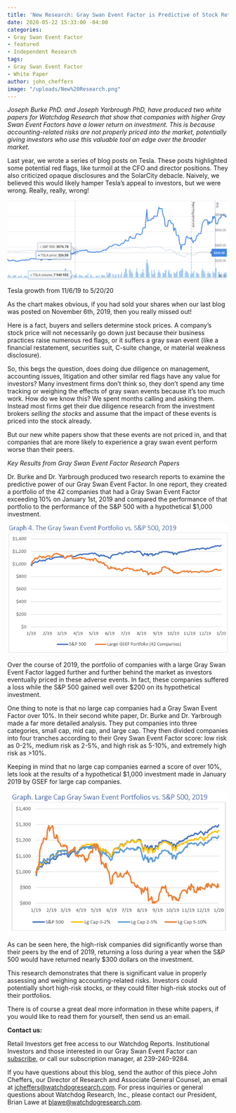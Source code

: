```yaml
---
title: 'New Research: Gray Swan Event Factor is Predictive of Stock Return'
date: 2020-05-22 15:33:00 -04:00
categories:
- Gray Swan Event Factor
- featured
- Independent Research
tags:
- Gray Swan Event Factor
- White Paper
author: john_cheffers
image: "/uploads/New%20Research.png"
---
```


*Joseph Burke PhD. and Joseph Yarbrough PhD, have produced two white papers for Watchdog Research that show that companies with higher Gray Swan Event Factors have a lower return on investment. This is because accounting-related risks are not properly priced into the market, potentially giving investors who use this valuable tool an edge over the broader market.*

Last year, we wrote a series of blog posts on Tesla. These posts highlighted some potential red flags, like turmoil at the CFO and director positions. They also criticized opaque disclosures and the SolarCity debacle. Naively, we believed this would likely hamper Tesla’s appeal to investors, but we were wrong. Really, really, wrong!

![WP 5.22.20.png](/uploads/WP%205.22.20.png)

Tesla growth from 11/6/19 to 5/20/20

As the chart makes obvious, if you had sold your shares when our last blog was posted on November 6th, 2019, then you really missed out!

Here is a fact, buyers and sellers determine stock prices. A company’s stock price will not necessarily go down just because their business practices raise numerous red flags, or it suffers a gray swan event (like a financial restatement, securities suit, C-suite change, or material weakness disclosure).

So, this begs the question, does doing due diligence on management, accounting issues, litigation and other similar red flags have any value for investors? Many investment firms don’t think so, they don’t spend any time tracking or weighing the effects of gray swan events because it’s too much work. How do we know this? We spent months calling and asking them. Instead most firms get their due diligence research from the investment brokers *selling the stocks* and assume that the impact of these events is priced into the stock already.

But our new white papers show that these events are not priced in, and that companies that are more likely to experience a gray swan event perform worse than their peers.

*Key Results from Gray Swan Event Factor Research Papers*

Dr. Burke and Dr. Yarbrough produced two research reports to examine the predictive power of our Gray Swan Event Factor. In one report, they created a portfolio of the 42 companies that had a Gray Swan Event Factor exceeding 10% on January 1st, 2019 and compared the performance of that portfolio to the performance of the S&P 500 with a hypothetical $1,000 investment.

![WP 5.22.20 image2.png](/uploads/WP%205.22.20%20image2.png)

Over the course of 2019, the portfolio of companies with a large Gray Swan Event Factor lagged further and further behind the market as investors eventually priced in these adverse events. In fact, these companies suffered a loss while the S&P 500 gained well over $200 on its hypothetical investment.

One thing to note is that no large cap companies had a Gray Swan Event Factor over 10%. In their second white paper, Dr. Burke and Dr. Yarbrough made a far more detailed analysis. They put companies into three categories, small cap, mid cap, and large cap. They then divided companies into four tranches according to their Grey Swan Event Factor score: low risk as 0-2%, medium risk as 2-5%, and high risk as 5-10%, and extremely high risk as >10%.

Keeping in mind that no large cap companies earned a score of over 10%, lets look at the results of a hypothetical $1,000 investment made in January 2019 by GSEF for large cap companies.

![WP 5.22.20 image3.png](/uploads/WP%205.22.20%20image3.png)

As can be seen here, the high-risk companies did significantly worse than their peers by the end of 2019, returning a loss during a year when the S&P 500 would have returned nearly $300 dollars on the investment.

This research demonstrates that there is significant value in properly assessing and weighing accounting-related risks. Investors could potentially short high-risk stocks, or they could filter high-risk stocks out of their portfolios.

There is of course a great deal more information in these white papers, if you would like to read them for yourself, then send us an email.

**Contact us:**

Retail Investors get free access to our Watchdog Reports. Institutional Investors and those interested in our Gray Swan Event Factor can [subscribe](https://www.watchdogresearch.com/pricing), or call our subscription manager, at 239-240-9284.

If you have questions about this blog, send the author of this piece John Cheffers, our Director of Research and Associate General Counsel, an email at [jcheffers@watchdogresearch.com](mailto:jcheffers@watchdogresearch.com). For press inquiries or general questions about Watchdog Research, Inc., please contact our President, Brian Lawe at [blawe@watchdogresearch.com](mailto:blawe@watchdogresearch.com).